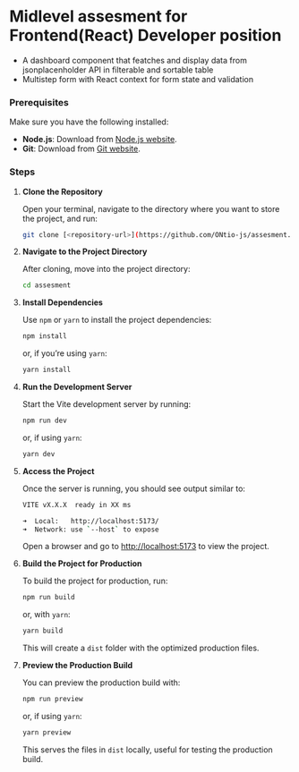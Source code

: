# Midlevel assesment for Frontend(React) Developer position

 - A dashboard component that featches and display data from jsonplacenholder API in filterable and sortable table
 - Multistep form with React context for form state and validation
 
### Prerequisites

Make sure you have the following installed:
- **Node.js**: Download from [Node.js website](https://nodejs.org/).
- **Git**: Download from [Git website](https://git-scm.com/).

### Steps

1. **Clone the Repository**

   Open your terminal, navigate to the directory where you want to store the project, and run:

   ```bash
   git clone [<repository-url>](https://github.com/ONtio-js/assesment.git)
   ```


2. **Navigate to the Project Directory**

   After cloning, move into the project directory:

   ```bash
   cd assesment
   ```

3. **Install Dependencies**

   Use `npm` or `yarn` to install the project dependencies:

   ```bash
   npm install
   ```

   or, if you’re using `yarn`:

   ```bash
   yarn install
   ```

4. **Run the Development Server**

   Start the Vite development server by running:

   ```bash
   npm run dev
   ```

   or, if using `yarn`:

   ```bash
   yarn dev
   ```

5. **Access the Project**

   Once the server is running, you should see output similar to:

   ```bash
   VITE vX.X.X  ready in XX ms

   ➜  Local:   http://localhost:5173/
   ➜  Network: use `--host` to expose
   ```

   Open a browser and go to [http://localhost:5173](http://localhost:5173) to view the project.

6. **Build the Project for Production**

   To build the project for production, run:

   ```bash
   npm run build
   ```

   or, with `yarn`:

   ```bash
   yarn build
   ```

   This will create a `dist` folder with the optimized production files.

7. **Preview the Production Build**

   You can preview the production build with:

   ```bash
   npm run preview
   ```

   or, if using `yarn`:

   ```bash
   yarn preview
   ```

   This serves the files in `dist` locally, useful for testing the production build.

